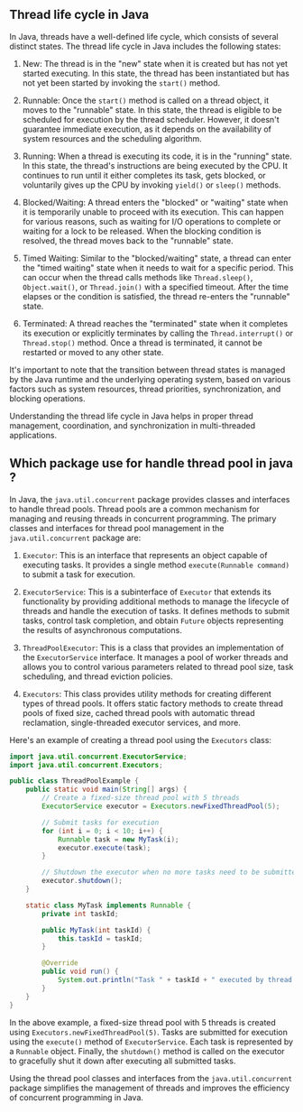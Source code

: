 ## Thread life cycle in Java

In Java, threads have a well-defined life cycle, which consists of several distinct states. The thread life cycle in Java includes the following states:

1. New: The thread is in the "new" state when it is created but has not yet started executing. In this state, the thread has been instantiated but has not yet been started by invoking the `start()` method.

2. Runnable: Once the `start()` method is called on a thread object, it moves to the "runnable" state. In this state, the thread is eligible to be scheduled for execution by the thread scheduler. However, it doesn't guarantee immediate execution, as it depends on the availability of system resources and the scheduling algorithm.

3. Running: When a thread is executing its code, it is in the "running" state. In this state, the thread's instructions are being executed by the CPU. It continues to run until it either completes its task, gets blocked, or voluntarily gives up the CPU by invoking `yield()` or `sleep()` methods.

4. Blocked/Waiting: A thread enters the "blocked" or "waiting" state when it is temporarily unable to proceed with its execution. This can happen for various reasons, such as waiting for I/O operations to complete or waiting for a lock to be released. When the blocking condition is resolved, the thread moves back to the "runnable" state.

5. Timed Waiting: Similar to the "blocked/waiting" state, a thread can enter the "timed waiting" state when it needs to wait for a specific period. This can occur when the thread calls methods like `Thread.sleep()`, `Object.wait()`, or `Thread.join()` with a specified timeout. After the time elapses or the condition is satisfied, the thread re-enters the "runnable" state.

6. Terminated: A thread reaches the "terminated" state when it completes its execution or explicitly terminates by calling the `Thread.interrupt()` or `Thread.stop()` method. Once a thread is terminated, it cannot be restarted or moved to any other state.

It's important to note that the transition between thread states is managed by the Java runtime and the underlying operating system, based on various factors such as system resources, thread priorities, synchronization, and blocking operations.

Understanding the thread life cycle in Java helps in proper thread management, coordination, and synchronization in multi-threaded applications.

## Which package use for handle thread pool in java ?
In Java, the `java.util.concurrent` package provides classes and interfaces to handle thread pools. Thread pools are a common mechanism for managing and reusing threads in concurrent programming. The primary classes and interfaces for thread pool management in the `java.util.concurrent` package are:

1. `Executor`: This is an interface that represents an object capable of executing tasks. It provides a single method `execute(Runnable command)` to submit a task for execution.

2. `ExecutorService`: This is a subinterface of `Executor` that extends its functionality by providing additional methods to manage the lifecycle of threads and handle the execution of tasks. It defines methods to submit tasks, control task completion, and obtain `Future` objects representing the results of asynchronous computations.

3. `ThreadPoolExecutor`: This is a class that provides an implementation of the `ExecutorService` interface. It manages a pool of worker threads and allows you to control various parameters related to thread pool size, task scheduling, and thread eviction policies.

4. `Executors`: This class provides utility methods for creating different types of thread pools. It offers static factory methods to create thread pools of fixed size, cached thread pools with automatic thread reclamation, single-threaded executor services, and more.

Here's an example of creating a thread pool using the `Executors` class:

```java
import java.util.concurrent.ExecutorService;
import java.util.concurrent.Executors;

public class ThreadPoolExample {
    public static void main(String[] args) {
        // Create a fixed-size thread pool with 5 threads
        ExecutorService executor = Executors.newFixedThreadPool(5);

        // Submit tasks for execution
        for (int i = 0; i < 10; i++) {
            Runnable task = new MyTask(i);
            executor.execute(task);
        }

        // Shutdown the executor when no more tasks need to be submitted
        executor.shutdown();
    }

    static class MyTask implements Runnable {
        private int taskId;

        public MyTask(int taskId) {
            this.taskId = taskId;
        }

        @Override
        public void run() {
            System.out.println("Task " + taskId + " executed by thread: " + Thread.currentThread().getName());
        }
    }
}
```

In the above example, a fixed-size thread pool with 5 threads is created using `Executors.newFixedThreadPool(5)`. Tasks are submitted for execution using the `execute()` method of `ExecutorService`. Each task is represented by a `Runnable` object. Finally, the `shutdown()` method is called on the executor to gracefully shut it down after executing all submitted tasks.

Using the thread pool classes and interfaces from the `java.util.concurrent` package simplifies the management of threads and improves the efficiency of concurrent programming in Java.
